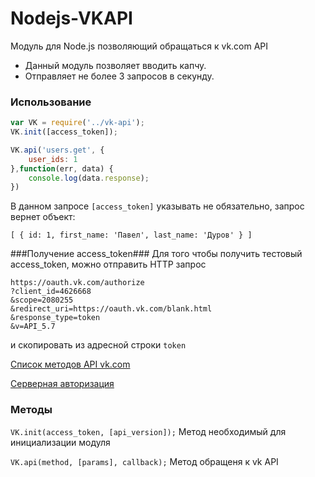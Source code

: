 Nodejs-VKAPI
============

Модуль для Node.js позволяющий обращаться к vk.com API
* Данный модуль позволяет вводить капчу.
* Отправляет не более 3 запросов в секунду.

### Использование ###

```js
var VK = require('../vk-api');
VK.init([access_token]);

VK.api('users.get', {
	user_ids: 1
},function(err, data) {
	console.log(data.response);
})
```
В данном запросе ```[access_token]``` указывать не обязательно, запроc вернет объект:

```[ { id: 1, first_name: 'Павел', last_name: 'Дуров' } ]```

###Получение access_token###
Для того чтобы получить тестовый access_token, можно отправить HTTP запрос
```
https://oauth.vk.com/authorize
?client_id=4626668
&scope=2080255
&redirect_uri=https://oauth.vk.com/blank.html
&response_type=token
&v=API_5.7
```
и скопировать из адресной строки ```token```

[Список методов API vk.com](http://vk.com/dev/methods)

[Серверная авторизация](http://vk.com/dev/auth_sites)

### Методы ###
```VK.init(access_token, [api_version]);``` Метод необходимый для инициализации модуля

```VK.api(method, [params], callback);``` Метод обращеня к vk API

